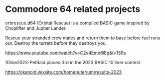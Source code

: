 <h1>Commodore 64 related projects</H1>

orbrescue.d64 (Orbital Rescue) is a compiled BASIC game inspired by Choplifter and Jupiter Lander.

Rescue your stranded crew mates and return them to base before fuel runs out.  Destroy the turrets before they destroys you.

https://www.youtube.com/watch?v=C2v4Emn6iEg&t=159s

10line2023-PetRaid placed 3rd in the 2023 BASIC 10 liner contest

https://gkanold.wixsite.com/homeputerium/results-2023

